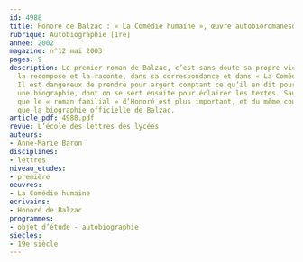 ```yaml
---
id: 4988
title: Honoré de Balzac : « La Comédie humaine », œuvre autobioromanesque ou autofiction ?
rubrique: Autobiographie [1re]
annee: 2002
magazine: n°12 mai 2003
pages: 9
description: Le premier roman de Balzac, c’est sans doute sa propre vie, telle qu’il
  la recompose et la raconte, dans sa correspondance et dans « La Comédie humaine ».
  Il est dangereux de prendre pour argent comptant ce qu’il en dit pour reconstituer
  une biographie, dont on se sert ensuite pour éclairer les textes. Sauf si l’on considère
  que le « roman familial » d’Honoré est plus important, et du même coup plus vrai,
  que la biographie officielle de Balzac.
article_pdf: 4988.pdf
revue: L’école des lettres des lycées
auteurs:
- Anne-Marie Baron
disciplines:
- lettres
niveau_etudes:
- première
oeuvres:
- La Comédie humaine
ecrivains:
- Honoré de Balzac
programmes:
- objet d’étude - autobiographie
siecles:
- 19e siècle
---
```

